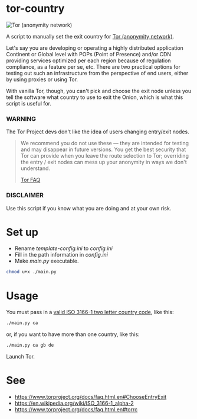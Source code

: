 # tor-country
![Tor (anonymity network)](https://upload.wikimedia.org/wikipedia/commons/1/15/Tor-logo-2011-flat.svg)

A script to manually set the exit country for [Tor (anonymity network)](https://www.torproject.org).

Let's say you are developing or operating a highly distributed application Continent or Global level with POPs (Point of Presence) and/or CDN providing services optimized per each region because of regulation compliance, as a feature per se, etc. There are two practical options for testing out such an infrastructure from the perspective of end users, either by using proxies or using Tor.

With vanilla Tor, though, you can't pick and choose the exit node unless you tell the software what country to use to exit the Onion, which is what this script is useful for.

### WARNING

The Tor Project devs don't like the idea of users changing entry/exit nodes.

> We recommend you do not use these — they are intended for testing and may disappear in future versions. 
> You get the best security that Tor can provide when you leave the route selection to Tor; overriding the entry / exit nodes can mess up your anonymity in ways we don't understand. 
> 
> [Tor FAQ](https://www.torproject.org/docs/faq.html.en#ChooseEntryExit)

### DISCLAIMER

Use this script if you know what you are doing and at your own risk.

# Set up

- Rename *template-config.ini* to *config.ini*
- Fill in the path information in *config.ini*
- Make *main.py* executable.

```bash
chmod u+x ./main.py
```
# Usage

You must pass in a [valid ISO 3166-1 two letter country code](https://en.wikipedia.org/wiki/ISO_3166-1_alpha-2), like this:

```bash
./main.py ca
```
or, if you want to have more than one country, like this:

```bash
./main.py ca gb de
```

Launch Tor.

# See
- https://www.torproject.org/docs/faq.html.en#ChooseEntryExit
- https://en.wikipedia.org/wiki/ISO_3166-1_alpha-2
- https://www.torproject.org/docs/faq.html.en#torrc
